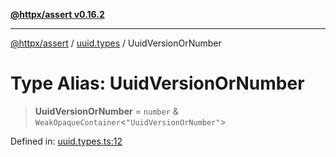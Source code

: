 [**@httpx/assert v0.16.2**](../../README.md)

***

[@httpx/assert](../../README.md) / [uuid.types](../README.md) / UuidVersionOrNumber

# Type Alias: UuidVersionOrNumber

> **UuidVersionOrNumber** = `number` & `WeakOpaqueContainer`\<`"UuidVersionOrNumber"`\>

Defined in: [uuid.types.ts:12](https://github.com/belgattitude/httpx/blob/4dae8c09c15139f4a822e2110336093570f143a3/packages/assert/src/uuid.types.ts#L12)
